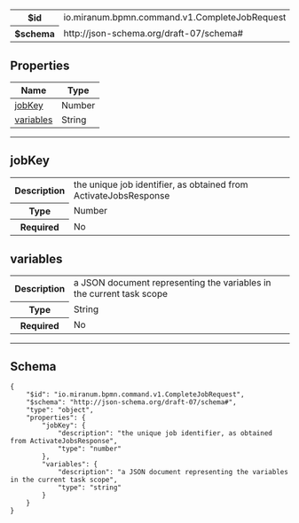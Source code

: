 # 



<table>
<tbody>
<tr><th>$id</th><td>io.miranum.bpmn.command.v1.CompleteJobRequest</td></tr>
<tr><th>$schema</th><td>http://json-schema.org/draft-07/schema#</td></tr>
</tbody>
</table>

## Properties

<table><thead><tr><th colspan="2">Name</th><th>Type</th></tr></thead><tbody><tr><td colspan="2"><a href="#jobkey">jobKey</a></td><td>Number</td></tr><tr><td colspan="2"><a href="#variables">variables</a></td><td>String</td></tr></tbody></table>



<hr />



## jobKey


<table>
  <tbody>
    <tr>
      <th>Description</th>
      <td colspan="2">the unique job identifier, as obtained from ActivateJobsResponse</td>
    </tr>
    <tr><th>Type</th><td colspan="2">Number</td></tr>
    <tr>
      <th>Required</th>
      <td colspan="2">No</td>
    </tr>
    
  </tbody>
</table>






## variables


<table>
  <tbody>
    <tr>
      <th>Description</th>
      <td colspan="2">a JSON document representing the variables in the current task scope</td>
    </tr>
    <tr><th>Type</th><td colspan="2">String</td></tr>
    <tr>
      <th>Required</th>
      <td colspan="2">No</td>
    </tr>
    
  </tbody>
</table>










<hr />

## Schema
```
{
    "$id": "io.miranum.bpmn.command.v1.CompleteJobRequest",
    "$schema": "http://json-schema.org/draft-07/schema#",
    "type": "object",
    "properties": {
        "jobKey": {
            "description": "the unique job identifier, as obtained from ActivateJobsResponse",
            "type": "number"
        },
        "variables": {
            "description": "a JSON document representing the variables in the current task scope",
            "type": "string"
        }
    }
}
```



